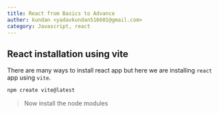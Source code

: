 ```yaml
---
title: React from Basics to Advance
auther: kundan <yadavkundan516601@gmail.com>
category: Javascript, react
---
```


## React installation using vite

There are many ways to install react app but here we are installing `react` app using `vite`.

```bash
npm create vite@latest
```
> Now install the node modules 
